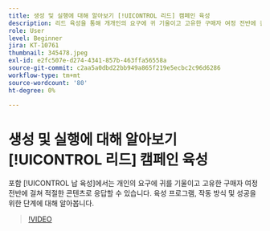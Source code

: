 ```yaml
---
title: 생성 및 실행에 대해 알아보기 [!UICONTROL 리드] 캠페인 육성
description: 리드 육성을 통해 개개인의 요구에 귀 기울이고 고유한 구매자 여정 전반에 걸쳐 적절한 콘텐츠로 대응할 수 있습니다. 육성 프로그램, 작동 방식 및 성공을 위한 단계에 대해 알아봅니다.
role: User
level: Beginner
jira: KT-10761
thumbnail: 345478.jpeg
exl-id: e2fc507e-d274-4341-857b-463ffa56558a
source-git-commit: c2aa5a0dbd22bb949a865f219e5ecbc2c96d6286
workflow-type: tm+mt
source-wordcount: '80'
ht-degree: 0%

---
```


# 생성 및 실행에 대해 알아보기 [!UICONTROL 리드] 캠페인 육성

포함 [!UICONTROL 납 육성]에서는 개인의 요구에 귀를 기울이고 고유한 구매자 여정 전반에 걸쳐 적절한 콘텐츠로 응답할 수 있습니다. 육성 프로그램, 작동 방식 및 성공을 위한 단계에 대해 알아봅니다.

>[!VIDEO](https://video.tv.adobe.com/v/345478/?quality=12&learn=on)
